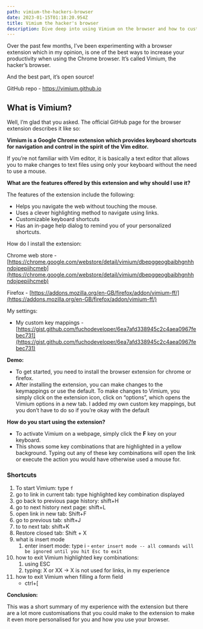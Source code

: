 ```yaml
---
path: vimium-the-hackers-browser
date: 2023-01-15T01:18:20.954Z
title: Vimium the hacker's browser
description: Dive deep into using Vimium on the browser and how to customise the extension with custom keyboard mappings. Only keyboard, no mouse!
---
```


Over the past few months, I’ve been experimenting with a browser extension which in my opinion, is one of the best ways to increase your productivity when using the Chrome browser. It’s called Vimium, the hacker’s browser.

And the best part, it’s open source!

GitHub repo - https://vimium.github.io

## What is Vimium?

Well, I’m glad that you asked. The official GitHub page for the browser extension describes it like so:

**Vimium is a Google Chrome extension which provides keyboard shortcuts for navigation and control in the spirit of the Vim editor.**

If you’re not familiar with Vim editor, it is basically a text editor that allows you to make changes to text files using only your keyboard without the need to use a mouse. 

**What are the features offered by this extension and why should I use it?**

The features of the extension include the following:

- Helps you navigate the web without touching the mouse.
- Uses a clever highlighting method to navigate using links.
- Customizable keyboard shortcuts
- Has an in-page help dialog to remind you of your personalized shortcuts.

How do I install the extension:

Chrome web store - [https://chrome.google.com/webstore/detail/vimium/dbepggeogbaibhgnhhndojpepiihcmeb](https://chrome.google.com/webstore/detail/vimium/dbepggeogbaibhgnhhndojpepiihcmeb)

Firefox - [https://addons.mozilla.org/en-GB/firefox/addon/vimium-ff/](https://addons.mozilla.org/en-GB/firefox/addon/vimium-ff/)

My settings:

- My custom key mappings - [https://gist.github.com/fuchodeveloper/6ea7afd338945c2c4aea0967febec731](https://gist.github.com/fuchodeveloper/6ea7afd338945c2c4aea0967febec731)

**Demo:**

- To get started, you need to install the browser extension for chrome or firefox.
- After installing the extension, you can make changes to the keymappings or use the default. To make changes to Vimium, you simply click on the extension icon, click on “options”, which opens the Vimium options in a new tab. I added my own custom key mappings, but you don’t have to do so if you’re okay with the default

**How do you start using the extension?**

- To activate Vimium on a webpage, simply click the **F** key on your keyboard.
- This shows some key combinations that are highlighted in a yellow background. Typing out any of these key combinations will open the link or execute the action you would have otherwise used a mouse for.

### Shortcuts

1. To start Vimium: type `f`
2. go to link in current tab: type highlighted key combination displayed
3. go back to previous page history: shift+H
4. go to next history next page: shift+L
5. open link in new tab: Shift+F
6. go to previous tab: shift+J
7. to to next tab: shift+K
8. Restore closed tab: Shift + X
9. what is insert mode
    1. enter insert mode: type i - `enter insert mode -- all commands will be ignored until you hit Esc to exit`
10. how to exit Vimium highlighted key combinations:
    1. using ESC
    2. typing: X or XX → X is not used for links, in my experience
11. how to exit Vimium when filling a form field
    * ctrl+[

**Conclusion:**

This was a short summary of my experience with the extension but there are a lot more customisations that you could make to the extension to make it even more personalised for you and how you use your browser.
